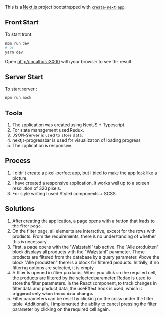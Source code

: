 This is a [Next.js](https://nextjs.org/) project bootstrapped with [`create-next-app`](https://github.com/vercel/next.js/tree/canary/packages/create-next-app).

## Front Start

To start front:

```bash
npm run dev
# or
yarn dev
```

Open [http://localhost:3000](http://localhost:3000) with your browser to see the result.

## Server Start
To start server :
```bash
npm run mock

```

## Tools
1) The application was created using NextJS + Typescript.
2) For state management used Redux.
3) JSON-Server is used to store data.
4) nextjs-progressbar is used for visualization of loading progress.
5) The application is responsive.

## Process
1) I didn't create a pixel-perfect app, but I tried to make the app look like a picture.
2) I have created a responsive application. It works well up to a screen resolution of 320 pixels.
3) For style writing I used Styled components + SCSS.

## Solutions
1) After creating the application, a page opens with a button that leads to the filter page.
2) On the filter page, all elements are interactive, except for the rows with products. From the requirements, there is no understanding of whether this is necessary.
3) First, a page opens with the "Walzstahl" tab active. The "Alle produkten" block displays all products with the "Walzstahl" parameter. These products are filtered from the database by a query parameter.
Above the block "Alle produkten" there is a block for filtered products. Initially, if no filtering options are selected, it is empty.
4) A filter is opened to filter products. When you click on the required cell, the products are filtered by the selected parameter. Redax is used to store the filter parameters. In the React component, to track changes in filter data and product data, the useEffect hook is used, which is triggered only when these data change.
5) Filter parameters can be reset by clicking on the cross under the filter table.
Additionally, I implemented the ability to cancel pressing the filter parameter by clicking on the required cell again.

